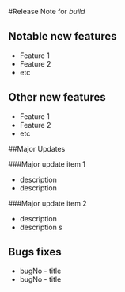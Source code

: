 #Release Note for $build$

## Notable new features
* Feature 1
* Feature 2
* etc

## Other new features
* Feature 1
* Feature 2
* etc


##Major Updates

###Major update item 1
* description
* description

###Major update item 2
* description
* description
s


## Bugs fixes
* bugNo - title
* bugNo - title
